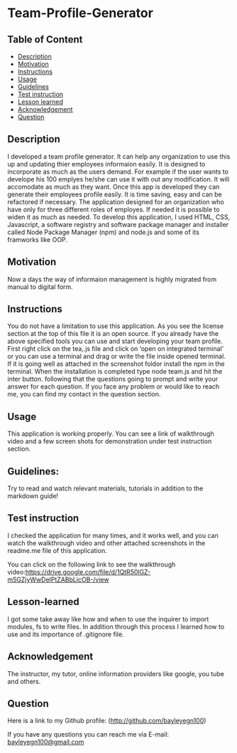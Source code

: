 # Team-Profile-Generator

## Table of Content
- [Description](#description)
- [Motivation](#motivation)
- [Instructions](#instructions)
- [Usage](#usage)
- [Guidelines](#guidelines)
- [Test instruction](#test-instruction)
- [Lesson learned](#lesson)
- [Acknowledgement](#acknowledgement)
- [Question](#question)
## Description 

I developed a team profile generator. It can help any organization to use this up and updating thier employees informaion easily. It is designed to incorporate as much as the users demand. For example if the user wants to develope his 100 emplyes he/she can use it with out any modification. It will accomodate as much as they want. Once this app is developed they can generate their employees profile easily. It is time saving, easy and can be refactored if necessary. The application designed for an organization who have only for three different roles of employes. If needed it is possible to widen it as much as needed. To develop this application, I used HTML, CSS, Javascript, a software registry and software package manager and installer called Node Package Manager (npm) and node.js and some of its framworks like OOP.  

## Motivation 

Now a days the way of informaion management is highly migrated from manual to digital form. 

## Instructions

You do not have a limitation to use this application. As you see the license section at the top of this file it is an open source. If you already have the above specified tools you can use and start developing your team profile. First right click on the tea,.js file and click on ‘open on integrated terminal’ or you can use a terminal and drag or write the file inside opened terminal. If it is going well as attached in the screenshot foldor install the npm in the terminal. When the installation is completed type node team.js and hit the inter button. following that the questions going to prompt and write your answer for each question. If you face any problem or would like to reach me, you can find my contact in the question section. 

## Usage 

This application is working properly. You can see  a link of walkthrough video and a few screen shots for demonstration under test instruction section.

## Guidelines: 

Try to read and watch relevant materials, tutorials in addition to the markdown guide!

## Test instruction 

I checked the application for many times, and it works well, and you can watch the walkthrough video and other attached screenshots in the readme.me file of this application. 

You can click on the following link to see the walkthrough video:https://drive.google.com/file/d/1QtR50lGZ-m5GZjyWwDelPtZABbLjcOB-/view

## Lesson-learned

I got some take away like how and when to use the inquirer to import modules, fs to write files. In addition through this process I learned how to use and its importance of .gitignore file.

## Acknowledgement

The instructor, my tutor, online information providers like google, you tube and others.  

## Question

Here is a link to my Github profile: (http://github.com/bayleyegn100)

If you have any questions you can reach me via E-mail: bayleyegn100@gmail.com 
